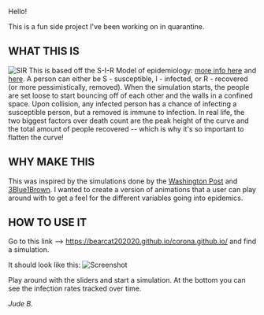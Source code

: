 
Hello!

This is a fun side project I've been working on in quarantine.

## WHAT THIS IS
![SIR](https://github.com/Bearcat202020/corona.github.io/blob/master/img/sirCurve.png)
This is based off the S-I-R Model of epidemiology: [more info here](https://www.maa.org/press/periodicals/loci/joma/the-sir-model-for-spread-of-disease-the-differential-equation-model) and [here](https://en.wikipedia.org/wiki/Compartmental_models_in_epidemiology). A person can either be S - susceptible, I - infected, or R - recovered (or more pessimistically, removed). When the simulation starts, the people are set loose to start bouncing off of each other and the walls in a confined space. Upon collision, any infected person has a chance of infecting a susceptible person, but a removed is immune to infection. In real life, the two biggest factors over death count are the peak height of the curve and the total amount of people recovered -- which is why it's so important to flatten the curve!

## WHY MAKE THIS
This was inspired by the simulations done by the [Washington Post](https://www.washingtonpost.com/graphics/2020/world/corona-simulator/) and [3Blue1Brown](https://www.youtube.com/watch?v=gxAaO2rsdIs). I wanted to create a version of animations that a user can play around with to get a feel for the different variables going into epidemics.

## HOW TO USE IT
Go to this link --> https://bearcat202020.github.io/corona.github.io/ and find a simulation.

It should look like this:
![Screenshot](https://github.com/Bearcat202020/corona.github.io/blob/master/img/ss2.png)

Play around with the sliders and start a simulation. At the bottom you can see the infection rates tracked over time.

*Jude B.*
